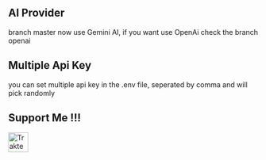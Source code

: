 ## AI Provider
branch master now use Gemini AI, if you want use OpenAi check the branch openai

## Multiple Api Key
you can set multiple api key in the .env file, seperated by comma and will pick randomly


## Support Me !!!
<a href="https://trakteer.id/bagood" target="_blank"
      ><img
        id="wse-buttons-preview"
        src="https://cdn.trakteer.id/images/embed/trbtn-red-1.png?date=18-11-2023"
        height="40"
        style="border: 0px; height: 40px; --darkreader-inline-border-top: 0px; --darkreader-inline-border-right: 0px; --darkreader-inline-border-bottom: 0px; --darkreader-inline-border-left: 0px;"
        alt="Trakteer Saya"
        data-darkreader-inline-border-top=""
        data-darkreader-inline-border-right=""
        data-darkreader-inline-border-bottom=""
        data-darkreader-inline-border-left=""
      /></a>